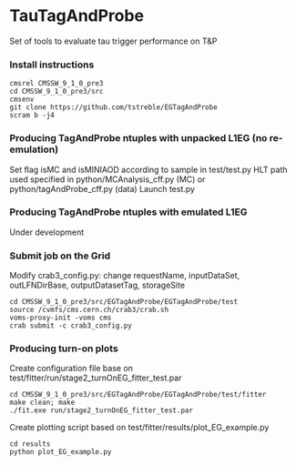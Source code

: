 # TauTagAndProbe
Set of tools to evaluate tau trigger performance on T&amp;P

### Install instructions
```
cmsrel CMSSW_9_1_0_pre3
cd CMSSW_9_1_0_pre3/src
cmsenv
git clone https://github.com/tstreble/EGTagAndProbe
scram b -j4
```

### Producing TagAndProbe ntuples with unpacked L1EG (no re-emulation)
Set flag isMC and isMINIAOD according to sample in test/test.py
HLT path used specified in python/MCAnalysis_cff.py (MC) or python/tagAndProbe_cff.py (data)
Launch test.py


### Producing TagAndProbe ntuples with emulated L1EG
Under development


### Submit job on the Grid
Modify crab3_config.py: change requestName, inputDataSet, outLFNDirBase, outputDatasetTag, storageSite
```
cd CMSSW_9_1_0_pre3/src/EGTagAndProbe/EGTagAndProbe/test
source /cvmfs/cms.cern.ch/crab3/crab.sh
voms-proxy-init -voms cms
crab submit -c crab3_config.py
```

### Producing turn-on plots
Create configuration file base on test/fitter/run/stage2_turnOnEG_fitter_test.par
```
cd CMSSW_9_1_0_pre3/src/EGTagAndProbe/EGTagAndProbe/test/fitter
make clean; make
./fit.exe run/stage2_turnOnEG_fitter_test.par
```
Create plotting script based on test/fitter/results/plot_EG_example.py
```
cd results
python plot_EG_example.py
```
